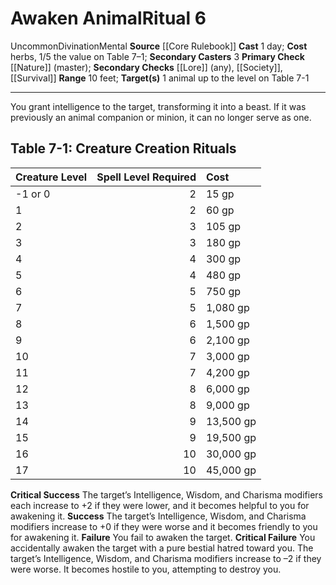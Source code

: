 ﻿---
area: null
cost: "herbs, 1/5 the value on Table 7\u20131"
duration: null
element: null
heighten: null
heighten_level: '6'
id: '3'
level: '6'
name: Awaken Animal
primary_check: '[[DATABASE/skill/Nature|Nature]] (master)'
range: 10 feet
rarity: Uncommon
requirement: null
school: Divination
secondary_casters: '3'
secondary_check: '[[DATABASE/skill/Lore|Lore]] (any), [[DATABASE/skill/Society|Society]]
  , [[DATABASE/skill/Survival|Survival]]'
source: '[[DATABASE/source/Core Rulebook|Core Rulebook]]'
target: 1 animal up to the level on Table 7-1
trait:
- '[[DATABASE/trait/Divination|Divination]]'
- '[[DATABASE/trait/Mental|Mental]]'
- '[[DATABASE/trait/Uncommon|Uncommon]]'
type: Ritual

---
# Awaken Animal<span class="item-type">Ritual 6</span>

<span class="trait-uncommon item-trait">Uncommon</span><span class="item-trait">Divination</span><span class="item-trait">Mental</span>
**Source** [[Core Rulebook]] 
**Cast** 1 day; **Cost** herbs, 1/5 the value on Table 7–1; **Secondary Casters** 3
**Primary Check** [[Nature]] (master); **Secondary Checks** [[Lore]] (any), [[Society]], [[Survival]] 
**Range** 10 feet; **Target(s)** 1 animal up to the level on Table 7-1

---
You grant intelligence to the target, transforming it into a beast. If it was previously an animal companion or minion, it can no longer serve as one.

## Table 7-1: Creature Creation Rituals

| Creature Level   |   Spell Level Required | Cost      |
|:-----------------|-----------------------:|:----------|
| -1 or 0          |                      2 | 15 gp     |
| 1                |                      2 | 60 gp     |
| 2                |                      3 | 105 gp    |
| 3                |                      3 | 180 gp    |
| 4                |                      4 | 300 gp    |
| 5                |                      4 | 480 gp    |
| 6                |                      5 | 750 gp    |
| 7                |                      5 | 1,080 gp  |
| 8                |                      6 | 1,500 gp  |
| 9                |                      6 | 2,100 gp  |
| 10               |                      7 | 3,000 gp  |
| 11               |                      7 | 4,200 gp  |
| 12               |                      8 | 6,000 gp  |
| 13               |                      8 | 9,000 gp  |
| 14               |                      9 | 13,500 gp |
| 15               |                      9 | 19,500 gp |
| 16               |                     10 | 30,000 gp |
| 17               |                     10 | 45,000 gp |

**Critical Success** The target’s Intelligence, Wisdom, and Charisma modifiers each increase to +2 if they were lower, and it becomes helpful to you for awakening it.
**Success** The target’s Intelligence, Wisdom, and Charisma modifiers increase to +0 if they were worse and it becomes friendly to you for awakening it.
**Failure** You fail to awaken the target.
**Critical Failure** You accidentally awaken the target with a pure bestial hatred toward you. The target’s Intelligence, Wisdom, and Charisma modifiers increase to –2 if they were worse. It becomes hostile to you, attempting to destroy you.
